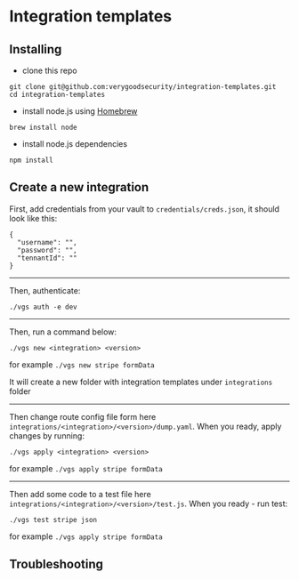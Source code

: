 # Integration templates


## Installing
- clone this repo
```
git clone git@github.com:verygoodsecurity/integration-templates.git
cd integration-templates
```
- install node.js using [Homebrew](https://formulae.brew.sh/formula/node)
```
brew install node
```
- install node.js dependencies
```
npm install
```

## Create a new integration


First, add credentials from your vault to `credentials/creds.json`, it should look like this:
```
{
  "username": "",
  "password": "",
  "tennantId": ""
}
```

---

Then, authenticate:
```
./vgs auth -e dev

```

---

Then, run a command below:
```
./vgs new <integration> <version>

```
for example `./vgs new stripe formData`

It will create a new folder with integration templates under `integrations` folder

---
Then change route config file form here `integrations/<integration>/<version>/dump.yaml`.
When you ready, apply changes by running:
```
./vgs apply <integration> <version>
```
for example `./vgs apply stripe formData`

---

Then add some code to a test file here `integrations/<integration>/<version>/test.js`.
When you ready - run test:
```
./vgs test stripe json
```
for example `./vgs apply stripe formData`

## Troubleshooting
